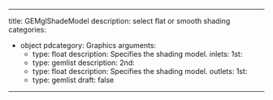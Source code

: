 
---
title: GEMglShadeModel
description: select flat or smooth shading
categories:
  - object
pdcategory: Graphics
arguments:
    - type: float
      description: Specifies the shading model.
inlets:
  1st:
    - type: gemlist
      description:
  2nd:
    - type: float
      description: Specifies the shading model.
outlets:
  1st:
    - type: gemlist
draft: false
---

